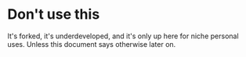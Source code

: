 # Don't use this

It's forked, it's underdeveloped, and it's only up here for niche personal uses. Unless this document says otherwise later on.
